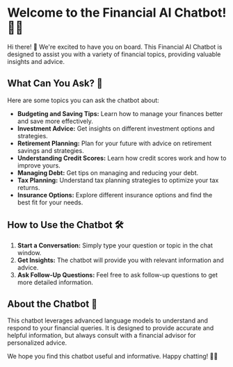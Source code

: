 # Welcome to the Financial AI Chatbot! 🚀🤖

Hi there! 👋 We're excited to have you on board. This Financial AI Chatbot is designed to assist you with a variety of financial topics, providing valuable insights and advice.

## What Can You Ask? 💬

Here are some topics you can ask the chatbot about:
- **Budgeting and Saving Tips:** Learn how to manage your finances better and save more effectively.
- **Investment Advice:** Get insights on different investment options and strategies.
- **Retirement Planning:** Plan for your future with advice on retirement savings and strategies.
- **Understanding Credit Scores:** Learn how credit scores work and how to improve yours.
- **Managing Debt:** Get tips on managing and reducing your debt.
- **Tax Planning:** Understand tax planning strategies to optimize your tax returns.
- **Insurance Options:** Explore different insurance options and find the best fit for your needs.

## How to Use the Chatbot 🛠️

1. **Start a Conversation:** Simply type your question or topic in the chat window.
2. **Get Insights:** The chatbot will provide you with relevant information and advice.
3. **Ask Follow-Up Questions:** Feel free to ask follow-up questions to get more detailed information.

## About the Chatbot 🤖
This chatbot leverages advanced language models to understand and respond to your financial queries. It is designed to provide accurate and helpful information, but always consult with a financial advisor for personalized advice.

We hope you find this chatbot useful and informative. Happy chatting! 💬😊
